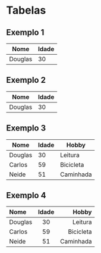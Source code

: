 # Tabelas

## Exemplo 1

| Nome | Idade |
| - | - | 
| Douglas | 30 |

## Exemplo 2

| Nome    | Idade |
| --------| ----- |
| Douglas | 30    |

## Exemplo 3

| Nome    | Idade | Hobby     |
| --------| ----- | --------- |
| Douglas | 30    | Leitura   |
| Carlos  | 59    | Bicicleta |
| Neide   | 51    | Caminhada |

## Exemplo 4

| Nome    | Idade | Hobby     |
| :-------| :---: | --------: |
| Douglas | 30    | Leitura   |
| Carlos  | 59    | Bicicleta |
| Neide   | 51    | Caminhada |
